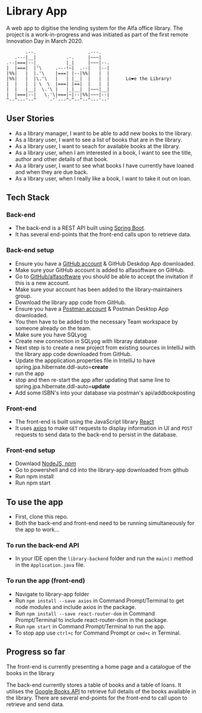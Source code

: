 # Library App

A web app to digitise the lending system for the Alfa office library. 
The project is a work-in-progress and was initiated as part of the first remote Innovation Day in March 2020.

```
       .--.                   .---.
   .---|__|           .-.     |~~~|
.--|===|--|_          |_|     |~~~|--.
|  |===|  |'\     .---!~|  .--|   |--|
|%%|   |  |.'\    |===| |--|%%|   |  |
|%%|   |  |\.'\   |   | |__|  |   |  |      Lo❤e the Library!
|  |   |  | \  \  |===| |==|  |   |  |
|  |   |__|  \.'\ |   |_|__|  |~~~|__|
|  |===|--|   \.'\|===|~|--|%%|~~~|--|
^--^---'--^    `-'`---^-^--^--^---'--'
```

## User Stories

- As a library manager, I want to be able to add new books to the library.
- As a library user, I want to see a list of books that are in the library.
- As a library user, I want to seach for available books at the library.
- As a library user, when I am interested in a book, I want to see the title, author and other details of that book.
- As a library user, I want to see what books I have currently have loaned and when they are due back.
- As a library user, when I really like a book, I want to take it out on loan.


## Tech Stack

### Back-end
- The back-end is a REST API built using [Spring Boot](https://spring.io/guides/gs/spring-boot/).
- It has several end-points that the front-end calls upon to retrieve data. 

### Back-end setup 
- Ensure you have a [GitHub account](https://github.com/) & GitHub Deskdop App downloaded.
- Make sure your GitHub account is added to alfasoftware on GitHub.
- Go to [GitHub/alfasoftware](https://github.com/alfasoftware) you should be able to accept the invitation if this is a new account.
- Make sure your account has been added to the library-maintainers group.
- Download the library app code from GitHub.
- Ensure you have a [Postman account](https://www.postman.com/downloads/) & Postman Desktop App downloaded. 
- You then have to be added to the necessary Team workspace by someone already on the team.
- Make sure you have SQLyog
- Create new connection in SQLyog with libraray database
- Next step is to create a new project from existing sources in IntelliJ with the library app code downloaded from GitHub. 
- Update the appplication.properties file in IntelliJ to have spring.jpa.hibernate.ddl-auto=**create**
- run the app 
- stop and then re-start the app after updating that same line to spring.jpa.hibernate.ddl-auto=**update**
- Add some ISBN's into your database via postman's api/addbookposting



### Front-end
- The front-end is built using the JavaScript library [React](https://reactjs.org/)
- It uses [axios](https://npmjs.com/package/axios) to make `GET` requests to display information in UI and `POST` requests to send data to the back-end to persist in the database.

### Front-end setup 
- Downlaod  [NodeJS, npm](https://www.npmjs.com/get-npm)
- Go to powershell and cd into the library-app downloaded from github
- Run npm install 
- Run npm start

## To use the app
- First, clone this repo.
- Both the back-end and front-end need to be running simultaneously for the app to work...   

### To run the back-end API
- In your IDE open the `library-backend` folder and run the `main()` method in the `Application.java` file.

### To run the app (front-end)
- Navigate to library-app folder
- Run `npm install --save axios` in Command Prompt/Terminal to get node modules and include axios in the package.
- Run `npm install --save react-router-dom` in Command Prompt/Terminal to include react-router-dom in the package.
- Run `npm start` in Command Prompt/Terminal to run the app.
- To stop app use `ctrl+c` for Command Prompt or `cmd+c` in Terminal.

## Progress so far

The front-end is currently presenting a home page and a catalogue of the books in the library 

The back-end currently stores a table of books and a table of loans. It utilises the [Google Books API](https://developers.google.com/books/) to retrieve full details of the books available in the library. There are several end-points for the front-end to call upon to retrieve and send data. 
